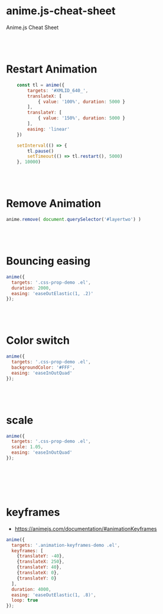 # anime.js-cheat-sheet
Anime.js Cheat Sheet




<br><br>
	
# Restart Animation
```javascript
    const tl = anime({
        targets: '#XMLID_640_',
        translateX: [
            { value: '100%', duration: 5000 }
        ],
        translateY: [
            { value: '150%', duration: 5000 }
        ],
        easing: 'linear'
    })

    setInterval(() => {
        tl.pause()
        setTimeout(() => tl.restart(), 5000)
    }, 10000)
```


<br><br>
	
# Remove Animation
```javascript
anime.remove( document.querySelector('#layertwo') )
```

<br><br>
	
# Bouncing easing
```javascript
anime({
  targets: '.css-prop-demo .el',
  duration: 2000,
  easing: 'easeOutElastic(1, .2)'
});
```

<br><br>
	
# Color switch
```javascript
anime({
  targets: '.css-prop-demo .el',
  backgroundColor: '#FFF',
  easing: 'easeInOutQuad'
});
```
  
  <br><br>
	
# scale
```javascript
anime({
  targets: '.css-prop-demo .el',
  scale: 1.05,
  easing: 'easeInOutQuad'
});
```



  
  <br><br><br><br>
	
# keyframes
- https://animejs.com/documentation/#animationKeyframes
```javascript
anime({
  targets: '.animation-keyframes-demo .el',
  keyframes: [
    {translateY: -40},
    {translateX: 250},
    {translateY: 40},
    {translateX: 0},
    {translateY: 0}
  ],
  duration: 4000,
  easing: 'easeOutElastic(1, .8)',
  loop: true
});
```
